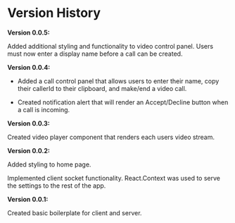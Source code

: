 # Version History

**Version 0.0.5:**

Added additional styling and functionality to video control panel. Users must
now enter a display name before a call can be created.

**Version 0.0.4:**

- Added a call control panel that allows users to enter their name, copy their
  callerId to their clipboard, and make/end a video call.

- Created notification alert that will render an Accept/Decline button when a
  call is incoming.

**Version 0.0.3:**

Created video player component that renders each users video stream.

**Version 0.0.2:**

Added styling to home page.

Implemented client socket functionality. React.Context was used to serve the
settings to the rest of the app.

**Version 0.0.1:**

Created basic boilerplate for client and server.
